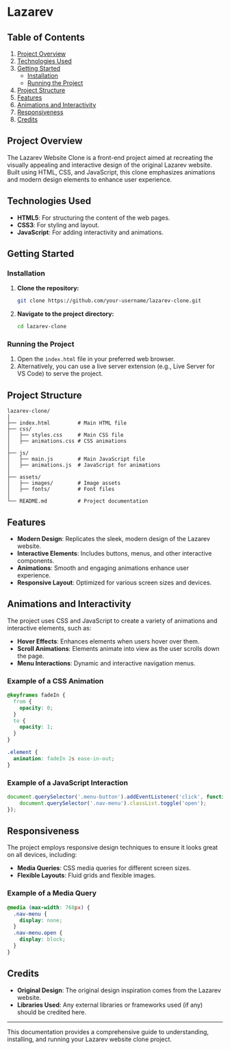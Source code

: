 # Lazarev

## Table of Contents
1. [Project Overview](#project-overview)
2. [Technologies Used](#technologies-used)
3. [Getting Started](#getting-started)
   - [Installation](#installation)
   - [Running the Project](#running-the-project)
4. [Project Structure](#project-structure)
5. [Features](#features)
6. [Animations and Interactivity](#animations-and-interactivity)
7. [Responsiveness](#responsiveness)
8. [Credits](#credits)

## Project Overview
The Lazarev Website Clone is a front-end project aimed at recreating the visually appealing and interactive design of the original Lazarev website. Built using HTML, CSS, and JavaScript, this clone emphasizes animations and modern design elements to enhance user experience.

## Technologies Used
- **HTML5**: For structuring the content of the web pages.
- **CSS3**: For styling and layout.
- **JavaScript**: For adding interactivity and animations.

## Getting Started

### Installation
1. **Clone the repository:**
   ```bash
   git clone https://github.com/your-username/lazarev-clone.git
   ```
2. **Navigate to the project directory:**
   ```bash
   cd lazarev-clone
   ```

### Running the Project
1. Open the `index.html` file in your preferred web browser.
2. Alternatively, you can use a live server extension (e.g., Live Server for VS Code) to serve the project.

## Project Structure
```
lazarev-clone/
│
├── index.html         # Main HTML file
├── css/
│   ├── styles.css     # Main CSS file
│   ├── animations.css # CSS animations
│
├── js/
│   ├── main.js        # Main JavaScript file
│   ├── animations.js  # JavaScript for animations
│
├── assets/
│   ├── images/        # Image assets
│   ├── fonts/         # Font files
│
└── README.md          # Project documentation
```

## Features
- **Modern Design**: Replicates the sleek, modern design of the Lazarev website.
- **Interactive Elements**: Includes buttons, menus, and other interactive components.
- **Animations**: Smooth and engaging animations enhance user experience.
- **Responsive Layout**: Optimized for various screen sizes and devices.

## Animations and Interactivity
The project uses CSS and JavaScript to create a variety of animations and interactive elements, such as:
- **Hover Effects**: Enhances elements when users hover over them.
- **Scroll Animations**: Elements animate into view as the user scrolls down the page.
- **Menu Interactions**: Dynamic and interactive navigation menus.

### Example of a CSS Animation
```css
@keyframes fadeIn {
  from {
    opacity: 0;
  }
  to {
    opacity: 1;
  }
}

.element {
  animation: fadeIn 2s ease-in-out;
}
```

### Example of a JavaScript Interaction
```javascript
document.querySelector('.menu-button').addEventListener('click', function() {
    document.querySelector('.nav-menu').classList.toggle('open');
});
```

## Responsiveness
The project employs responsive design techniques to ensure it looks great on all devices, including:
- **Media Queries**: CSS media queries for different screen sizes.
- **Flexible Layouts**: Fluid grids and flexible images.

### Example of a Media Query
```css
@media (max-width: 768px) {
  .nav-menu {
    display: none;
  }
  .nav-menu.open {
    display: block;
  }
}
```

## Credits
- **Original Design**: The original design inspiration comes from the Lazarev website.
- **Libraries Used**: Any external libraries or frameworks used (if any) should be credited here.

---

This documentation provides a comprehensive guide to understanding, installing, and running your Lazarev website clone project.
